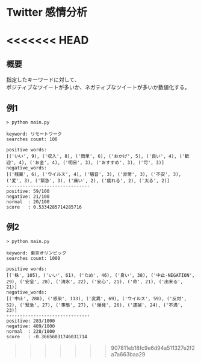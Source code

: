 # Twitter 感情分析
<<<<<<< HEAD
=======
## 概要
指定したキーワードに対して、<br>
ポジティブなツイートが多いか、ネガティブなツイートが多いか数値化する。

## 例1
```
> python main.py

keyword: リモートワーク
searches count: 100
```
```
positive words:
[('いい', 9), ('収入', 8), ('簡単', 6), ('おかげ', 5), ('良い', 4), ('歓迎', 4), ('お金', 4), ('明日', 3), ('おすすめ', 3), ('可', 3)]
negative_words:
[('残業', 6), ('ウイルス', 4), ('騒音', 3), ('非常', 3), ('不安', 3), ('変', 3), ('緊急', 3), ('痛い', 2), ('疲れる', 2), ('太る', 2)]
-------------------------------
positive: 59/100
negative: 21/100
normal  : 20/100
score   : 0.5334285714285716
```
## 例2
```
> python main.py

keyword: 東京オリンピック
searches count: 1000
```
```
positive words:
[('株', 105), ('いい', 61), ('ため', 46), ('良い', 38), ('中止-NEGATION', 29), ('安全', 28), ('清水', 22), ('安心', 21), ('命', 21), ('出来る', 21)]
negative_words:
[('中止', 288), ('感染', 113), ('変異', 69), ('ウイルス', 59), ('反対', 52), ('緊急', 27), ('事態', 27), ('爆発', 26), ('逮捕', 24), ('不満', 23)]
-------------------------------
positive: 283/1000
negative: 489/1000
normal  : 228/1000
score   : -0.36656031746031714
```
>>>>>>> 907811eb18fc9e6d94a511327e2f2a7a663baa29
